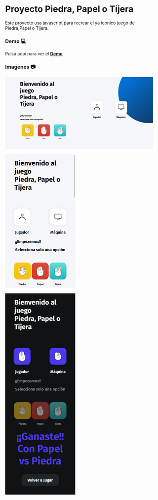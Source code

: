 # Proyecto Piedra, Papel o Tijera

Este proyecto usa javascript para recrear el ya iconico juego de Piedra,Papel o Tijera.
 

### Demo :computer:

Pulsa aqui para ver el **[Demo](https://cesarchoqueskater.github.io/Rock-paper-scissors-Play/)** 

### Imagenes :camera:

[<img src="screenshots/screen_web.png" width="95%"/>](screenshots/screen_web.png)


[<img src="screenshots/screen_mobile.png" width="45%"/>](screenshots/screen_mobile.png)

[<img src="screenshots/screen_mobile_play.png" width="45%"/>](screenshots/screen_mobile_play.png)


